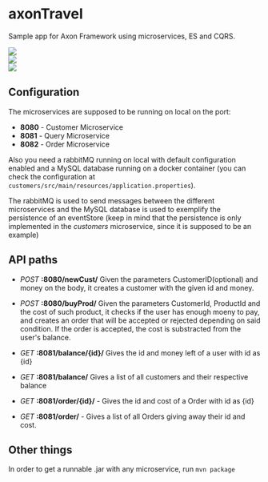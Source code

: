 # axonTravel

Sample app for Axon Framework using microservices, ES and CQRS.

![](http://forthebadge.com/images/badges/built-by-developers.svg) <br />
![](http://forthebadge.com/images/badges/powered-by-electricity.svg)<br />
![](http://forthebadge.com/images/badges/60-percent-of-the-time-works-every-time.svg)

## Configuration

The microservices are supposed to be running on local on the port:
  - **8080** - Customer Microservice
  - **8081** - Query Microservice
  - **8082** - Order Microservice

Also you need a rabbitMQ running on local with default configuration enabled and a MySQL database running on a docker container (you can check the configuration at `customers/src/main/resources/application.properties`).

The rabbitMQ is used to send messages between the different microservices and the MySQL database is used to exemplify the persistence of an eventStore (keep in mind that the persistence is only implemented in the _customers_ microservice, since it is supposed to be an example)
  
## API paths

  - _POST_ **:8080/newCust/** Given the parameters CustomerID(optional) and money on the body, it creates a customer with the given id and money. 
  
  - _POST_ **:8080/buyProd/** Given the parameters CustomerId, ProductId and the cost of such product, it checks if the user has enough moeny to pay, and creates an order that will be accepted or rejected depending on said condition. If the order is accepted, the cost is substracted from the user's balance.

  - _GET_ **:8081/balance/{id}/** Gives the id and money left of a user with id as {id}

  - _GET_ **:8081/balance/** Gives a list of all customers and their respective balance

  - _GET_ **:8081/order/{id}/** - Gives the id and cost of a Order with id as {id}
  
  - _GET_ **:8081/order/** - Gives a list of all Orders giving away their id and cost.

## Other things
In order to get a runnable .jar with any microservice, run
`mvn package`
